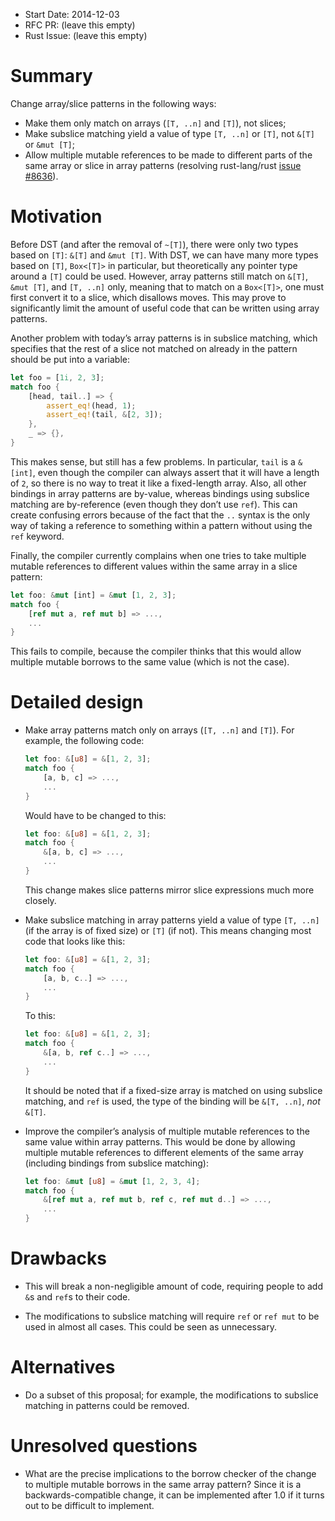 - Start Date: 2014-12-03
- RFC PR: (leave this empty)
- Rust Issue: (leave this empty)

Summary
=======

Change array/slice patterns in the following ways:

- Make them only match on arrays (`[T, ..n]` and `[T]`), not slices;
- Make subslice matching yield a value of type `[T, ..n]` or `[T]`, not `&[T]`
  or `&mut [T]`;
- Allow multiple mutable references to be made to different parts of the same
  array or slice in array patterns (resolving rust-lang/rust [issue
  #8636](https://github.com/rust-lang/rust/issues/8636)).

Motivation
==========

Before DST (and after the removal of `~[T]`), there were only two types based on
`[T]`: `&[T]` and `&mut [T]`. With DST, we can have many more types based on
`[T]`, `Box<[T]>` in particular, but theoretically any pointer type around a
`[T]` could be used. However, array patterns still match on `&[T]`, `&mut [T]`,
and `[T, ..n]` only, meaning that to match on a `Box<[T]>`, one must first
convert it to a slice, which disallows moves. This may prove to significantly
limit the amount of useful code that can be written using array patterns.

Another problem with today’s array patterns is in subslice matching, which
specifies that the rest of a slice not matched on already in the pattern should
be put into a variable:

```rust
let foo = [1i, 2, 3];
match foo {
    [head, tail..] => {
        assert_eq!(head, 1);
        assert_eq!(tail, &[2, 3]);
    },
    _ => {},
}
```

This makes sense, but still has a few problems. In particular, `tail` is a
`&[int]`, even though the compiler can always assert that it will have a length
of `2`, so there is no way to treat it like a fixed-length array. Also, all
other bindings in array patterns are by-value, whereas bindings using subslice
matching are by-reference (even though they don’t use `ref`). This can create
confusing errors because of the fact that the `..` syntax is the only way of
taking a reference to something within a pattern without using the `ref`
keyword.

Finally, the compiler currently complains when one tries to take multiple
mutable references to different values within the same array in a slice pattern:

```rust
let foo: &mut [int] = &mut [1, 2, 3];
match foo {
    [ref mut a, ref mut b] => ...,
    ...
}
```

This fails to compile, because the compiler thinks that this would allow
multiple mutable borrows to the same value (which is not the case).

Detailed design
===============

- Make array patterns match only on arrays (`[T, ..n]` and `[T]`). For example,
  the following code:

  ```rust
  let foo: &[u8] = &[1, 2, 3];
  match foo {
      [a, b, c] => ...,
      ...
  }
  ```

  Would have to be changed to this:

  ```rust
  let foo: &[u8] = &[1, 2, 3];
  match foo {
      &[a, b, c] => ...,
      ...
  }
  ```

  This change makes slice patterns mirror slice expressions much more closely.

- Make subslice matching in array patterns yield a value of type `[T, ..n]` (if
  the array is of fixed size) or `[T]` (if not). This means changing most code
  that looks like this:

  ```rust
  let foo: &[u8] = &[1, 2, 3];
  match foo {
      [a, b, c..] => ...,
      ...
  }
  ```

  To this:

  ```rust
  let foo: &[u8] = &[1, 2, 3];
  match foo {
      &[a, b, ref c..] => ...,
      ...
  }
  ```

  It should be noted that if a fixed-size array is matched on using subslice
  matching, and `ref` is used, the type of the binding will be `&[T, ..n]`,
  *not* `&[T]`.

- Improve the compiler’s analysis of multiple mutable references to the same
  value within array patterns. This would be done by allowing multiple mutable
  references to different elements of the same array (including bindings from
  subslice matching):

  ```rust
  let foo: &mut [u8] = &mut [1, 2, 3, 4];
  match foo {
      &[ref mut a, ref mut b, ref c, ref mut d..] => ...,
      ...
  }
  ```

Drawbacks
=========

- This will break a non-negligible amount of code, requiring people to add `&`s
  and `ref`s to their code.

- The modifications to subslice matching will require `ref` or `ref mut` to be
  used in almost all cases. This could be seen as unnecessary.

Alternatives
============

- Do a subset of this proposal; for example, the modifications to subslice
  matching in patterns could be removed.

Unresolved questions
====================

- What are the precise implications to the borrow checker of the change to
  multiple mutable borrows in the same array pattern? Since it is a
  backwards-compatible change, it can be implemented after 1.0 if it turns out
  to be difficult to implement.
